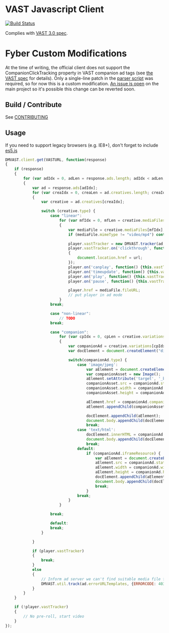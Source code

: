# VAST Javascript Client

[![Build Status](https://travis-ci.org/dailymotion/vast-client-js.png)](https://travis-ci.org/dailymotion/vast-client-js)

Complies with [VAST 3.0 spec](http://www.iab.net/media/file/VASTv3.0.pdf).

# Fyber Custom Modifications

At the time of writing, the official client does not support the CompanionClickTracking
property in VAST companion ad tags
(see [the VAST spec](http://www.iab.com/wp-content/uploads/2015/06/VASTv3_0.pdf)
for details). Only a single-line patch in the
[parser script](https://github.com/SponsorPay/vast-client-js/blob/master/src/parser.coffee#L359)
was required, so for now this is a custom modification.
[An issue is open](https://github.com/dailymotion/vast-client-js/issues/107) on
the main project so it's possible this change can be reverted soon.

## Build / Contribute

See [CONTRIBUTING](CONTRIBUTING.md)

## Usage

If you need to support legacy browsers (e.g. IE8+), don't forget to include [es5.js][es5]

[es5]: https://github.com/inexorabletash/polyfill/blob/master/es5.js

``` javascript
DMVAST.client.get(VASTURL, function(response)
{
    if (response)
    {
        for (var adIdx = 0, adLen = response.ads.length; adIdx < adLen; adIdx++)
        {
            var ad = response.ads[adIdx];
            for (var creaIdx = 0, creaLen = ad.creatives.length; creaIdx < creaLen; creaIdx++)
            {
                var creative = ad.creatives[creaIdx];

                switch (creative.type) {
                    case "linear":
                        for (var mfIdx = 0, mfLen = creative.mediaFiles.length; mfIdx < mfLen; mfIdx++)
                        {
                            var mediaFile = creative.mediaFiles[mfIdx];
                            if (mediaFile.mimeType != "video/mp4") continue;

                            player.vastTracker = new DMVAST.tracker(ad, creative);
                            player.vastTracker.on('clickthrough', function(url)
                            {
                                document.location.href = url;
                            });
                            player.on('canplay', function() {this.vastTracker.load();});
                            player.on('timeupdate', function() {this.vastTracker.setProgress(this.currentTime);});
                            player.on('play', function() {this.vastTracker.setPaused(false);});
                            player.on('pause', function() {this.vastTracker.setPaused(true);});

                            player.href = mediaFile.fileURL;
                            // put player in ad mode
                        }
                    break;

                    case "non-linear":
                        // TODO
                    break;

                    case "companion":
                        for (var cpIdx = 0, cpLen = creative.variations.length; cpIdx < cpLen; cpIdx++)
                        {
                            var companionAd = creative.variations[cpIdx];
                            var docElement = document.createElement("div");

                            switch(companionAd.type) {
                                case 'image/jpeg':
                                    var aElement = document.createElement('a');
                                    var companionAsset = new Image();
                                    aElement.setAttribute('target', '_blank');
                                    companionAsset.src = companionAd.staticResource;
                                    companionAsset.width = companionAd.width;
                                    companionAsset.height = companionAd.height;

                                    aElement.href = companionAd.companionClickThroughURLTemplate;
                                    aElement.appendChild(companionAsset);

                                    docElement.appendChild(aElement);
                                    document.body.appendChild(docElement);
                                    break;
                                case 'text/html':
                                    docElement.innerHTML = companionAd.htmlResource;
                                    document.body.appendChild(docElement);
                                    break;
                                default:
                                    if (companionAd.iframeResource) {
                                        var aElement = document.createElement('iframe');
                                        aElement.src = companionAd.staticResource;
                                        aElement.width = companionAd.width;
                                        aElement.height = companionAd.height;
                                        docElement.appendChild(aElement);
                                        document.body.appendChild(docElement);
                                        break;
                                    }
                                break;
                            }
                        }

                    break;

                    default:
                    break;
                }

            }

            if (player.vastTracker)
            {
                break;
            }
            else
            {
                // Inform ad server we can't find suitable media file for this ad
                DMVAST.util.track(ad.errorURLTemplates, {ERRORCODE: 403});
            }
        }
    }

    if (!player.vastTracker)
    {
        // No pre-roll, start video
    }
});
```
